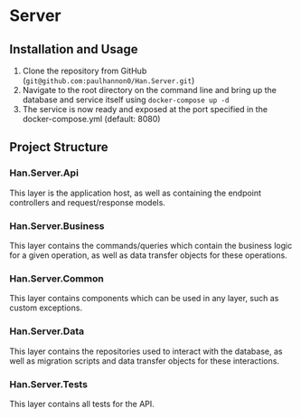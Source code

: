 # Server

## Installation and Usage

1. Clone the repository from GitHub (`git@github.com:paulhannon0/Han.Server.git`)
2. Navigate to the root directory on the command line and bring up the database and service itself using `docker-compose up -d`
3. The service is now ready and exposed at the port specified in the docker-compose.yml (default: 8080)

## Project Structure

### Han.Server.Api

This layer is the application host, as well as containing the endpoint controllers and request/response models.

### Han.Server.Business

This layer contains the commands/queries which contain the business logic for a given operation, as well as data transfer objects for these operations.

### Han.Server.Common

This layer contains components which can be used in any layer, such as custom exceptions.

### Han.Server.Data

This layer contains the repositories used to interact with the database, as well as migration scripts and data transfer objects for these interactions.

### Han.Server.Tests

This layer contains all tests for the API.
